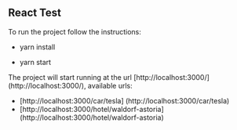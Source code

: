 ## React Test


To run the project follow the instructions:

- yarn install

- yarn start

The project will start running at the url [http://localhost:3000/] (http://localhost:3000/), available urls:

- [http://localhost:3000/car/tesla] (http://localhost:3000/car/tesla)
- [http://localhost:3000/hotel/waldorf-astoria] (http://localhost:3000/hotel/waldorf-astoria)
